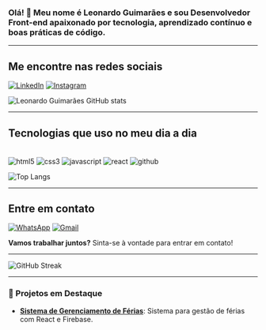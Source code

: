 ### Olá! 👋 Meu nome é Leonardo Guimarães e sou Desenvolvedor Front-end apaixonado por tecnologia, aprendizado contínuo e boas práticas de código.

---

## Me encontre nas redes sociais
[![LinkedIn](https://img.shields.io/badge/LinkedIn-0077B5?style=for-the-badge&logo=linkedin&logoColor=white)](https://www.linkedin.com/in/leonardo-guimar%C3%A3es-dev/)
[![Instagram](https://img.shields.io/badge/Instagram-E4405F?style=for-the-badge&logo=instagram&logoColor=white)](https://www.instagram.com/leoguimaraes.oliveira/)

![Leonardo Guimarães GitHub stats](https://github-readme-stats.vercel.app/api?username=LeozinhoGuimaraes1988&show_icons=true&theme=dracula)

---

## Tecnologias que uso no meu dia a dia

<div style="display: inline-block"><br>
  <img align="center" alt="html5" src="https://img.shields.io/badge/HTML5-E34F26?style=for-the-badge&logo=html5&logoColor=white">
  <img align="center" alt="css3" src="https://img.shields.io/badge/CSS3-1572B6?style=for-the-badge&logo=css3&logoColor=white">
  <img align="center" alt="javascript" src="https://img.shields.io/badge/JavaScript-323330?style=for-the-badge&logo=javascript&logoColor=F7DF1E">
  <img align="center" alt="react" src="https://img.shields.io/badge/React-20232A?style=for-the-badge&logo=react&logoColor=61DAFB">
  <img align="center" alt="github" src="https://img.shields.io/badge/GitHub-181717?style=for-the-badge&logo=github&logoColor=white">
</div>

<br/>

![Top Langs](https://github-readme-stats.vercel.app/api/top-langs/?username=LeozinhoGuimaraes1988&layout=compact)

---

## Entre em contato

[![WhatsApp](https://img.shields.io/badge/WhatsApp-25D366?style=for-the-badge&logo=whatsapp&logoColor=white)](https://wa.me/5561996668080)
[![Gmail](https://img.shields.io/badge/Gmail-D14836?style=for-the-badge&logo=gmail&logoColor=white)](mailto:leonardo.cientistadedados@gmail.com)

**Vamos trabalhar juntos?** Sinta-se à vontade para entrar em contato!

---

![GitHub Streak](https://github-readme-streak-stats.herokuapp.com/?user=LeozinhoGuimaraes1988&theme=dracula)

---

### 🚧 Projetos em Destaque  
- [**Sistema de Gerenciamento de Férias**](https://github.com/LeozinhoGuimaraes1988/sistema-afastamentos): Sistema para gestão de férias com React e Firebase.



